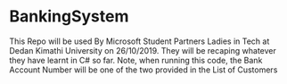# BankingSystem
This Repo will be used By Microsoft Student Partners Ladies in Tech at Dedan Kimathi University on 26/10/2019.
They will be recaping whatever they have learnt in C# so far.
Note, when running this code, the Bank Account Number will be one of the two provided in the List of Customers
